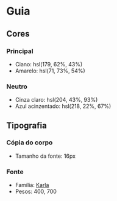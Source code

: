 # Guia

## Cores

### Principal

- Ciano: hsl(179, 62%, 43%)
- Amarelo: hsl(71, 73%, 54%)

### Neutro

- Cinza claro: hsl(204, 43%, 93%)
- Azul acinzentado: hsl(218, 22%, 67%)

## Tipografia

### Cópia do corpo

- Tamanho da fonte: 16px

### Fonte

- Família: [Karla](https://fonts.google.com/specimen/Karla)
- Pesos: 400, 700
